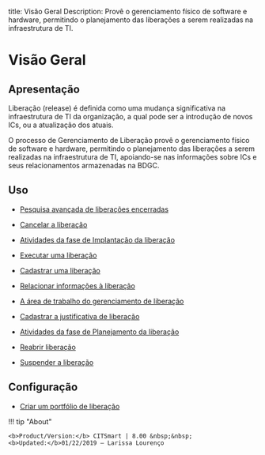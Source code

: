 title: Visão Geral
Description: Provê o gerenciamento físico de software e hardware, permitindo o planejamento das liberações a serem realizadas na infraestrutura de TI.
# Visão Geral


Apresentação
------------

Liberação (release) é definida como uma mudança significativa na infraestrutura
de TI da organização, a qual pode ser a introdução de novos ICs, ou a
atualização dos atuais.

O processo de Gerenciamento de Liberação provê o gerenciamento físico de
software e hardware, permitindo o planejamento das liberações a serem realizadas
na infraestrutura de TI, apoiando-se nas informações sobre ICs e seus
relacionamentos armazenadas na BDGC.


Uso
-------

- [Pesquisa avançada de liberações encerradas](/pt-br/citsmart-platform-9/processes/release/use/advanced-search-for-release.html)
 
- [Cancelar a liberação](/pt-br/citsmart-platform-9/processes/release/use/cancel-release.html)

- [Atividades da fase de Implantação da liberação](/pt-br/citsmart-platform-9/processes/release/use/deployment-release-activities.html)

- [Executar uma liberação](/pt-br/citsmart-platform-9/processes/release/use/execute-release.html)

- [Cadastrar uma liberação](/pt-br/citsmart-platform-9/processes/release/use/register-release-request.html)

- [Relacionar informações à liberação](/pt-br/citsmart-platform-9/processes/release/use/relate-information-to-release.html)
   
- [A área de trabalho do gerenciamento de liberação](/pt-br/citsmart-platform-9/processes/release/use/release-desktop.html)
   
- [Cadastrar a justificativa de liberação](/pt-br/citsmart-platform-9/processes/release/use/release-justification.html)

- [Atividades da fase de Planejamento da liberação](/pt-br/citsmart-platform-9/processes/release/use/release-planning-activities.html)
   
- [Reabrir liberação](/pt-br/citsmart-platform-9/processes/release/use/reopen-release.html)

- [Suspender a liberação](/pt-br/citsmart-platform-9/processes/release/use/suspend-release.html)

Configuração
-----------------

- [Criar um portfólio de liberação](/pt-br/citsmart-platform-9/processes/release/configuration/release-portfolio.html)
  
!!! tip "About"

    <b>Product/Version:</b> CITSmart | 8.00 &nbsp;&nbsp;
    <b>Updated:</b>01/22/2019 – Larissa Lourenço

